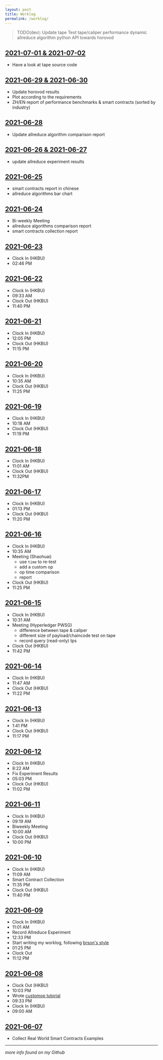 ```yaml
---
layout: post
title: Worklog
permalink: /worklog/
---
```


<style>
h2{text-decoration: underline;}
</style>

> TODO(dex): 
> Update tape
> Test tape/caliper performance
> dynamic allreduce algorithm python API towards horovod

## 2021-07-01 & 2021-07-02

* Have a look at tape source code

## 2021-06-29 & 2021-06-30

* Update horovod results
* Plot according to the requirements
* ZH/EN report of performance benchmarks & smart contracts (sorted by industry)

## 2021-06-28

* Update allreduce algorithm comparison report

## 2021-06-26 & 2021-06-27

* update allreduce experiment results

## 2021-06-25

* smart contracts report in chinese
* allreduce algorithms bar chart
 
## 2021-06-24

* Bi-weekly Meeting
* allreduce algorithms comparison report
* smart contracts collection report

## 2021-06-23

* Clock In (HKBU)
* 02:46 PM

## 2021-06-22

* Clock In (HKBU)
* 09:33 AM
* Clock Out (HKBU)
* 11:40 PM


## 2021-06-21

* Clock In (HKBU)
* 12:05 PM
* Clock Out (HKBU)
* 11:15 PM


## 2021-06-20

* Clock In (HKBU)
* 10:35 AM
* Clock Out (HKBU)
* 11:25 PM

## 2021-06-19

* Clock In (HKBU)
* 10:18 AM
* Clock Out (HKBU)
* 11:19 PM

## 2021-06-18

* Clock In (HKBU)
* 11:01 AM
* Clock Out (HKBU)
* 11:32PM

## 2021-06-17

* Clock In (HKBU)
* 01:13 PM
* Clock Out (HKBU)
* 11:20 PM

## 2021-06-16

* Clock In (HKBU)
* 10:35 AM
* Meeting (Shaohuai)
  * use `time` to re-test
  * add a custom op 
  * op time comparison
  * report
* Clock Out (HKBU)
* 11:25 PM

## 2021-06-15

* Clock In (HKBU)
* 10:31 AM
* Meeting (Hyperledger PWSG)
  * difference between tape & caliper
  * different size of payload/chaincode test on tape
  * record query (read-only) tps
* Clock Out (HKBU)
* 11:42 PM

## 2021-06-14

* Clock In (HKBU)
* 11:47 AM
* Clock Out (HKBU)
* 11:22 PM

## 2021-06-13

* Clock In (HKBU)
* 1:41 PM
* Clock Out (HKBU)
* 11:17 PM

## 2021-06-12

* Clock In (HKBU)
* 8:22 AM
* Fix Experiment Results
* 05:03 PM
* Clock Out (HKBU)
* 11:02 PM

## 2021-06-11

* Clock In (HKBU)
* 09:19 AM
* Biweekly Meeting
* 10:00 AM
* Clock Out (HKBU)
* 10:00 PM

## 2021-06-10

* Clock In (HKBU)
* 11:09 AM
* Smart Contract Collection
* 11:35 PM
* Clock Out (HKBU)
* 11:40 PM

## 2021-06-09

* Clock In (HKBU)
* 11:01 AM
* Record Allreduce Experiment
* 12:33 PM
* Start writing my worklog, following [brson's style](https://brson.github.io/worklog.html)
* 01:25 PM
* Clock Out
* 11:12 PM


## 2021-06-08

* Clock Out (HKBU)
* 10:03 PM
* Wrote [customop tutorial](./_posts/2021-06-08-how-to-write-custom-allreduce-operation.md)
* 09:33 PM
* Clock In (HKBU)
* 09:00 AM

## 2021-06-07

* Collect Real World Smart Contracts Examples

---

*more info found on my Github*
